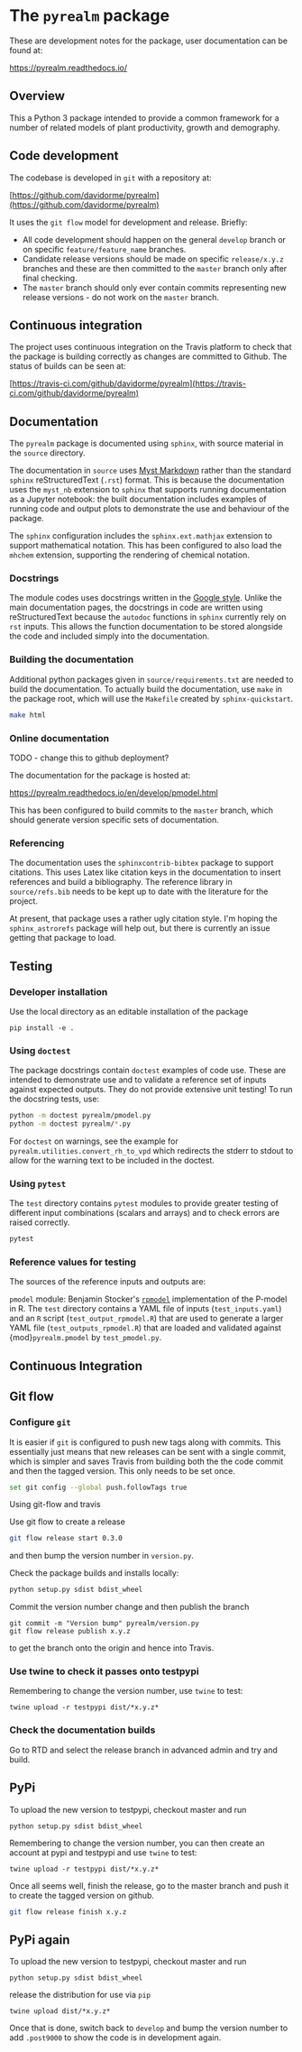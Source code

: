 # The `pyrealm` package

These are development notes for the package, user documentation can be found at:

https://pyrealm.readthedocs.io/

## Overview

This a Python 3 package intended to provide a common framework for a number of
related models of plant productivity, growth and demography.


## Code development

The codebase is developed in `git` with a repository at:

[https://github.com/davidorme/pyrealm](https://github.com/davidorme/pyrealm)

It uses the `git flow` model for development and release. Briefly:

* All code development should happen on the general `develop` branch or on specific 
  `feature/feature_name` branches.
* Candidate release versions should be made on specific `release/x.y.z` branches
  and these are then committed to the `master` branch only after final checking.
* The `master` branch should only ever contain commits representing new release
  versions - do not work on the `master` branch.

## Continuous integration

The project uses continuous integration on the Travis platform to check that the
package is building correctly as changes are committed to Github. The status of 
builds can be seen at:

[https://travis-ci.com/github/davidorme/pyrealm](https://travis-ci.com/github/davidorme/pyrealm)

## Documentation

The `pyrealm` package is documented using `sphinx`, with source material in the
`source` directory. 

The documentation in `source` uses [Myst Markdown](https://myst-parser.readthedocs.io/en/latest/)
rather than the standard `sphinx` reStructuredText (`.rst`) format. This is 
because the documentation uses the `myst_nb` extension to `sphinx` that supports
running documentation as a Jupyter notebook: the built documentation includes
examples of running code and output plots to demonstrate the use and behaviour 
of the package.

The `sphinx` configuration includes the `sphinx.ext.mathjax`
extension to support mathematical notation. This has been configured to also 
load the `mhchem` extension, supporting the rendering of chemical notation.

### Docstrings

The module codes uses docstrings written in the 
[Google style](https://sphinxcontrib-napoleon.readthedocs.io/en/latest/example_google.html).
Unlike the main documentation pages, the docstrings in code are written using 
reStructuredText because the `autodoc` functions in `sphinx` currently rely on `rst` 
inputs. This allows the function documentation to be stored alongside the code
and included simply into the documentation. 

### Building the documentation

Additional python packages given in `source/requirements.txt` are needed
to build the documentation. To actually build the documentation, use
`make` in the package root, which will use the `Makefile` created by
`sphinx-quickstart`. 

```bash
make html
```

### Online documentation

TODO - change this to github deployment?

The documentation for the package is hosted at:

https://pyrealm.readthedocs.io/en/develop/pmodel.html

This has been configured to build commits to the `master` branch, which should
generate version specific sets of documentation.



### Referencing

The documentation uses the `sphinxcontrib-bibtex` package to support citations.
This uses Latex like citation keys in the documentation to insert references and
build a bibliography. The reference library in `source/refs.bib` needs to be
kept up to date with the literature for the project.

At present, that package uses a rather ugly citation style. I'm hoping the
`sphinx_astrorefs` package will help out, but there is currently an issue
getting that package to load.

## Testing

### Developer installation

Use the local directory as an editable installation of the package

```
pip install -e .
```

### Using `doctest`

The package docstrings contain `doctest` examples of code use. These are
intended to demonstrate use and to validate a reference set of inputs against
expected outputs. They do not provide extensive unit testing! To run the
docstring tests, use:

```bash
python -m doctest pyrealm/pmodel.py
python -m doctest pyrealm/*.py
``` 

For `doctest` on warnings, see the example for `pyrealm.utilities.convert_rh_to_vpd`
which redirects the stderr to stdout to allow for the warning text to be
included in the doctest.

### Using `pytest`

The `test` directory contains `pytest` modules to provide greater testing of
different input combinations (scalars and arrays) and to check errors are
raised correctly.

```bash
pytest
```

### Reference values for testing

The sources of the reference inputs and outputs are:

`pmodel` module: 
    Benjamin Stocker's [`rpmodel`](https://github.com/stineb/rpmodel/tree/master/R)
    implementation of the P-model in R. The `test` directory contains a YAML 
    file of inputs (`test_inputs.yaml`) and an `R` script (`test_output_rpmodel.R`)
    that are used to generate a larger YAML file (`test_outputs_rpmodel.R`) that
    are loaded and validated against {mod}`pyrealm.pmodel` by `test_pmodel.py`.


## Continuous Integration

## Git flow

### Configure `git`

It is easier if `git` is configured to push new tags along with commits. This 
essentially just means that new releases can be sent with a single commit, 
which is simpler and saves Travis from building both the the code commit and 
then the tagged version. This only needs to be set once.

```bash
set git config --global push.followTags true
```


Using git-flow and travis

Use git flow to create a release 

```bash
git flow release start 0.3.0
```

and then bump the version number in `version.py`.

Check the package builds and installs locally:


```bash
python setup.py sdist bdist_wheel
```

Commit the version number change and then publish the branch

```
git commit -m "Version bump" pyrealm/version.py
git flow release publish x.y.z
```

to get the branch onto the origin and hence into Travis.

### Use twine to check it passes onto testpypi

Remembering to change the version number, use `twine` to test:

```
twine upload -r testpypi dist/*x.y.z*
```

### Check the documentation builds

Go to RTD and select the  release branch in advanced admin and try and build.


## PyPi

To upload the new version to testpypi, checkout master and run

```
python setup.py sdist bdist_wheel
```

Remembering to change the version number, you can then create an account at 
pypi and testpypi and use `twine` to test:

```
twine upload -r testpypi dist/*x.y.z*
```



Once all seems well,  finish the release, go to the master branch and push it 
to create the tagged version on github.

```bash
git flow release finish x.y.z
```

## PyPi again

To upload the new version to testpypi, checkout master and run

```
python setup.py sdist bdist_wheel
```
release the distribution for use via `pip`

```
twine upload dist/*x.y.z*
```

Once that is done, switch back to `develop` and bump the version number to 
add `.post9000` to show the code is in development again.
